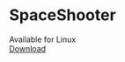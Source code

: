 # SpaceShooter
Available for Linux
<br>
[Download](https://github.com/teraprath/SpaceShooter/releases)

